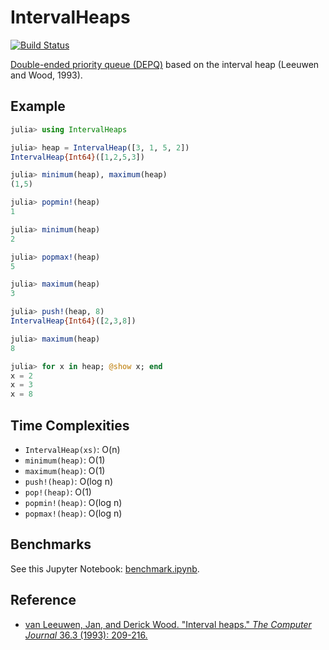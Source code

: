 # IntervalHeaps

[![Build Status](https://travis-ci.org/bicycle1885/IntervalHeaps.jl.svg?branch=master)](https://travis-ci.org/bicycle1885/IntervalHeaps.jl)

[Double-ended priority queue (DEPQ)](https://en.wikipedia.org/wiki/Double-ended_priority_queue) based on the interval heap (Leeuwen and Wood, 1993).

Example
-------

```julia
julia> using IntervalHeaps

julia> heap = IntervalHeap([3, 1, 5, 2])
IntervalHeap{Int64}([1,2,5,3])

julia> minimum(heap), maximum(heap)
(1,5)

julia> popmin!(heap)
1

julia> minimum(heap)
2

julia> popmax!(heap)
5

julia> maximum(heap)
3

julia> push!(heap, 8)
IntervalHeap{Int64}([2,3,8])

julia> maximum(heap)
8

julia> for x in heap; @show x; end
x = 2
x = 3
x = 8

```


Time Complexities
-----------------

* `IntervalHeap(xs)`: O(n)
* `minimum(heap)`: O(1)
* `maximum(heap)`: O(1)
* `push!(heap)`: O(log n)
* `pop!(heap)`: O(1)
* `popmin!(heap)`: O(log n)
* `popmax!(heap)`: O(log n)


Benchmarks
----------

See this Jupyter Notebook: [benchmark.ipynb](benchmark.ipynb).

Reference
---------

* [van Leeuwen, Jan, and Derick Wood. "Interval heaps." *The Computer Journal* 36.3 (1993): 209-216.](http://comjnl.oxfordjournals.org/content/36/3/209.short)
